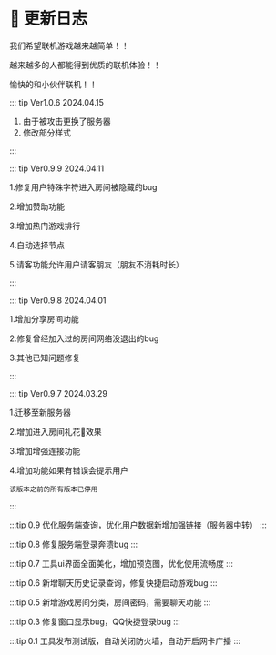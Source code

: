 # 🤯 更新日志


我们希望联机游戏越来越简单！！

越来越多的人都能得到优质的联机体验！！

愉快的和小伙伴联机！！


::: tip Ver1.0.6 2024.04.15

1. 由于被攻击更换了服务器
2. 修改部分样式

:::

::: tip Ver0.9.9 2024.04.11

1.修复用户特殊字符进入房间被隐藏的bug

2.增加赞助功能

3.增加热门游戏排行

4.自动选择节点

5.请客功能允许用户请客朋友（朋友不消耗时长）

:::

::: tip Ver0.9.8 2024.04.01

1.增加分享房间功能

2.修复曾经加入过的房间网络没退出的bug

3.其他已知问题修复

:::

::: tip Ver0.9.7 2024.03.29

1.迁移至新服务器

2.增加进入房间礼花🎉效果

3.增加增强连接功能

4.增加功能如果有错误会提示用户

`该版本之前的所有版本已停用`

:::

:::tip 0.9
优化服务端查询，优化用户数据新增加强链接（服务器中转）
:::

:::tip 0.8
修复服务端登录奔溃bug
:::

:::tip 0.7
工具ui界面全面美化，增加预览图，优化使用流畅度
:::

:::tip 0.6
新增聊天历史记录查询，修复快捷启动游戏bug
:::

:::tip 0.5
新增游戏房间分类，房间密码，需要聊天功能
:::

:::tip 0.3
修复窗口显示bug，QQ快捷登录bug
:::

:::tip 0.1
工具发布测试版，自动关闭防火墙，自动开启网卡广播
:::
